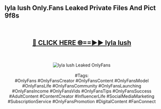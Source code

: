 <h2>lyla lush Only.Fans Leaked Private Files And Pict 9f8s</h2>
<br>
<div align="center">
<h2><a href="https://mediafiles.top/lyla_lush" rel="nofollow">🔴 CLICK HERE 🌐==►► lyla lush</a></h2>
<br>
<br>
<a href="https://mediafiles.top/lyla_lush" rel="nofollow" data-target="animated-image.originalLink"><img src="https://i.ibb.co.com/WyWwxjT/player-gif2.gif" alt="lyla lush Leaked OnlyFans" style="max-width: 100%; display: inline-block;" data-target="animated-image.originalImage"></a>
<br><br>
#Tags:
<br>
#OnlyFans #OnlyFansCreator #OnlyFansContent #OnlyFansModel #OnlyFansLife #OnlyFansCommunity #OnlyFansLaunching #OnlyFansIncome #OnlyFansVids #OnlyFansTips #OnlyFansSuccess #AdultContent #ContentCreator #InfluencerLife #SocialMediaMarketing #SubscriptionService #OnlyFansPromotion #DigitalContent #FanConnect
</div>
<br>